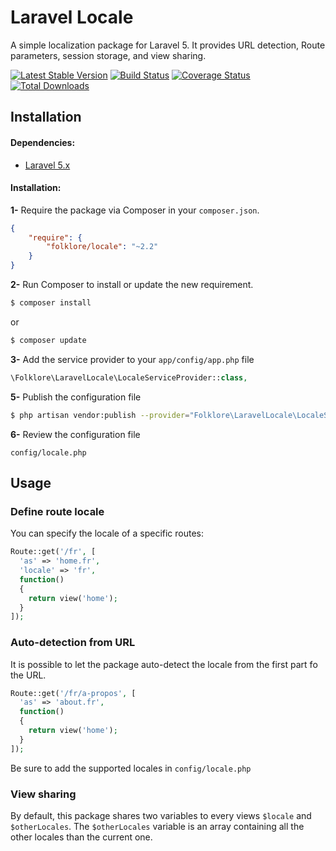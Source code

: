 # Laravel Locale

A simple localization package for Laravel 5. It provides URL detection, Route parameters, session storage, and view sharing.

[![Latest Stable Version](https://poser.pugx.org/folklore/locale/v/stable.svg)](https://packagist.org/packages/folklore/locale)
[![Build Status](https://travis-ci.org/Folkloreatelier/laravel-locale.png?branch=master)](https://travis-ci.org/Folkloreatelier/laravel-locale)
[![Coverage Status](https://coveralls.io/repos/github/Folkloreatelier/laravel-locale/badge.svg?branch=master)](https://coveralls.io/github/Folkloreatelier/laravel-locale?branch=master)
[![Total Downloads](https://poser.pugx.org/folklore/locale/downloads.svg)](https://packagist.org/packages/folklore/locale)

## Installation

#### Dependencies:

* [Laravel 5.x](https://github.com/laravel/laravel)


#### Installation:

**1-** Require the package via Composer in your `composer.json`.
```json
{
	"require": {
		"folklore/locale": "~2.2"
	}
}
```

**2-** Run Composer to install or update the new requirement.

```bash
$ composer install
```

or

```bash
$ composer update
```

**3-** Add the service provider to your `app/config/app.php` file
```php
\Folklore\LaravelLocale\LocaleServiceProvider::class,
```

**5-** Publish the configuration file

```bash
$ php artisan vendor:publish --provider="Folklore\LaravelLocale\LocaleServiceProvider"
```

**6-** Review the configuration file

```
config/locale.php
```

## Usage

### Define route locale
You can specify the locale of a specific routes:
```php
Route::get('/fr', [
  'as' => 'home.fr',
  'locale' => 'fr',
  function()
  {
    return view('home');
  }
]);
```

### Auto-detection from URL
It is possible to let the package auto-detect the locale from the first part fo the URL.

```php
Route::get('/fr/a-propos', [
  'as' => 'about.fr',
  function()
  {
    return view('home');
  }
]);
```

Be sure to add the supported locales in `config/locale.php`

### View sharing
By default, this package shares two variables to every views `$locale` and `$otherLocales`. The `$otherLocales` variable is an array containing all the other locales than the current one.
